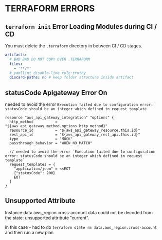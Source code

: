 # TERRAFORM ERRORS

## `terraform init` Error Loading Modules during CI / CD

You must delete the `.terraform` directory in between CI / CD stages.

```yaml
artifacts:
  # BAD BAD DO NOT COPY OVER .TERRAFORM
  files:
    - '**/*'
  # yamllint disable-line rule:truthy
  discard-paths: no # keep folder structure inside artifact
```

## statusCode Apigateway Error On

needed to avoid the error `Execution failed due to configuration error: statusCode should be an integer which defined in request template`

```hcl
resource "aws_api_gateway_integration" "options" {
  http_method          = "${aws_api_gateway_method.options.http_method}"
  resource_id          = "${aws_api_gateway_resource.this.id}"
  rest_api_id          = "${aws_api_gateway_rest_api.this.id}"
  type                 = "MOCK"
  passthrough_behavior = "WHEN_NO_MATCH"

  // needed to avoid the error `Execution failed due to configuration error: statusCode should be an integer which defined in request template`
  request_templates = {
    "application/json" = <<EOT
    {"statusCode": 200}
    EOT
  }
}
```

## Unsupported Attribute

Instance data.aws_region.cross-account data could not be decoded from the
state: unsupported attribute "current".

in this case - had to do `terraform state rm data.aws_region.cross-account`
and then run a new plan
